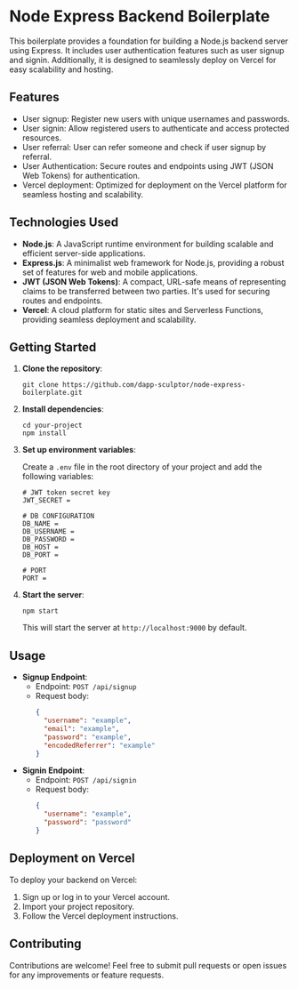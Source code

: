 
# Node Express Backend Boilerplate

This boilerplate provides a foundation for building a Node.js backend server using Express. It includes user authentication features such as user signup and signin. Additionally, it is designed to seamlessly deploy on Vercel for easy scalability and hosting.

## Features

- User signup: Register new users with unique usernames and passwords.
- User signin: Allow registered users to authenticate and access protected resources.
- User referral: User can refer someone and check if user signup by referral.
- User Authentication: Secure routes and endpoints using JWT (JSON Web Tokens) for authentication.
- Vercel deployment: Optimized for deployment on the Vercel platform for seamless hosting and scalability.

## Technologies Used

- **Node.js**: A JavaScript runtime environment for building scalable and efficient server-side applications.
- **Express.js**: A minimalist web framework for Node.js, providing a robust set of features for web and mobile applications.
- **JWT (JSON Web Tokens)**: A compact, URL-safe means of representing claims to be transferred between two parties. It's used for securing routes and endpoints.
- **Vercel**: A cloud platform for static sites and Serverless Functions, providing seamless deployment and scalability.

## Getting Started

1. **Clone the repository**:

   ```
   git clone https://github.com/dapp-sculptor/node-express-boilerplate.git
   ```

2. **Install dependencies**:

   ```
   cd your-project
   npm install
   ```

3. **Set up environment variables**:

   Create a `.env` file in the root directory of your project and add the following variables:

   ```
   # JWT token secret key
   JWT_SECRET = 

   # DB CONFIGURATION
   DB_NAME = 
   DB_USERNAME = 
   DB_PASSWORD = 
   DB_HOST = 
   DB_PORT = 

   # PORT
   PORT = 
   ```

4. **Start the server**:

   ```
   npm start
   ```

   This will start the server at `http://localhost:9000` by default.

## Usage

- **Signup Endpoint**:
  - Endpoint: `POST /api/signup`
  - Request body:
    ```json
    {
      "username": "example",
      "email": "example",
      "password": "example",
      "encodedReferrer": "example"
    }
    ```
- **Signin Endpoint**:
  - Endpoint: `POST /api/signin`
  - Request body:
    ```json
    {
      "username": "example",
      "password": "password"
    }
    ```

## Deployment on Vercel

To deploy your backend on Vercel:

1. Sign up or log in to your Vercel account.
2. Import your project repository.
3. Follow the Vercel deployment instructions.

## Contributing

Contributions are welcome! Feel free to submit pull requests or open issues for any improvements or feature requests.
